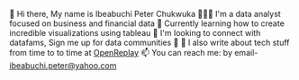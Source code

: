 👋 Hi there, My name is Ibeabuchi Peter Chukwuka
👨🏽‍💻 I'm a data analyst focused on business and financial data
📝 Currently learning how to create incredible visualizations using tableau
👬 I'm looking to connect with datafams, Sign me up for data communities 🥳
📝 I also write about tech stuff from time to to time at [OpenReplay](https://blog.openreplay.com/authors/peter-ibeabuchi/)
📫 You can reach me:
by email- [ibeabuchi.peter@yahoo.com](ibeabuchi.peter@yahoo.com)
